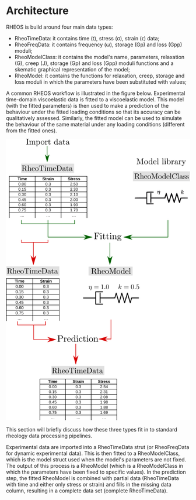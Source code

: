 # Architecture

RHEOS is build around four main data types:
+ RheoTimeData: it contains time (t), stress (σ), strain (ϵ) data;
+ RheoFreqData: it contains frequency (ω), storage (Gp) and loss (Gpp) moduli;
+ RheoModelClass: it contains the model's name, parameters, relaxation (G), creep (J), storage (Gp) and loss (Gpp) moduli functions and a skematic graphical representation of the model;
+ RheoModel: it contains the functions for relaxation, creep, storage and loss moduli in which the parameters have been substituted with values;


A common RHEOS workflow is illustrated in the figure below. Experimental time-domain viscoelastic data is fitted to a viscoelastic model. This model (with the fitted parameters) is then used to make a prediction of the behaviour under the fitted loading conditions so that its accuracy can be qualitatively assessed. Similarly, the fitted model can be used to simulate the behaviour of the same material under any loading conditions (different from the fitted ones).

![High level schematic of a fitting and prediction workflow from experimental data.](./assets/diagram_v3.png)

This section will briefly discuss how these three types fit in to standard rheology data processing pipelines.

Experimental data are imported into a RheoTimeData strut (or RheoFreqData for dynamic experimental data). This is then fitted to a RheoModelClass, which is the model struct used when the model's parameters are not fixed.
The output of this process is a RheoModel (which is a RheoModelClass in which the parameters have been fixed to specific values). In the prediction step, the fitted RheoModel is combined with partial data (RheoTimeData with time and either only stress or strain) and fills in the missing data column, resulting in a complete data set (complete RheoTimeData).
